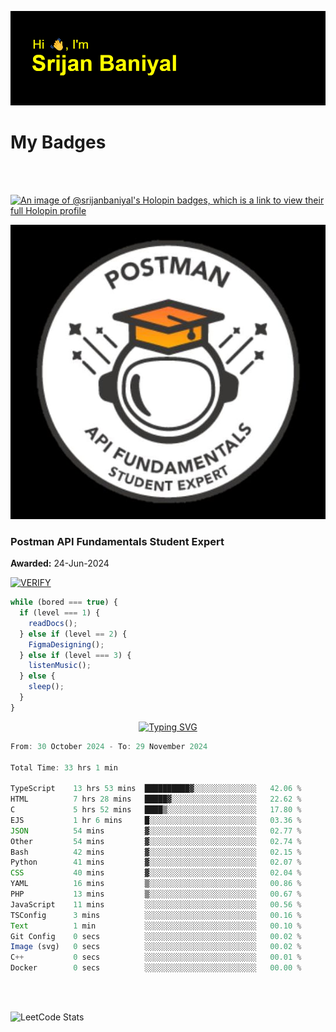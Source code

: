 ![Header](./header.png)

# My Badges

<Br />
<Br />

[![An image of @srijanbaniyal's Holopin badges, which is a link to view their full Holopin profile](https://holopin.me/srijanbaniyal)](https://holopin.io/@srijanbaniyal)

[![Postman API Fundamentals Student Expert](/Postman.jpeg)](https://api.badgr.io/public/assertions/r9BLLy0oTfKJBbkGuDI1zA)

### Postman API Fundamentals Student Expert

**Awarded:** 24-Jun-2024

[![VERIFY](https://img.shields.io/badge/VERIFY-blue)](https://badgecheck.io?url=https%3A%2F%2Fapi.badgr.io%2Fpublic%2Fassertions%2Fr9BLLy0oTfKJBbkGuDI1zA)

```javascript
while (bored === true) {
  if (level === 1) {
    readDocs();
  } else if (level == 2) {
    FigmaDesigning();
  } else if (level === 3) {
    listenMusic();
  } else {
    sleep();
  }
}
```

<p align="center">
  <a href="https://git.io/typing-svg"><img src="https://readme-typing-svg.demolab.com?font=Tilt+Prism&size=30&pause=1000&color=0FF75B&center=true&vCenter=true&width=800&height=80&lines=Time+spent+on+various+Programming+languages" alt="Typing SVG" /></a>
</p>

<!--START_SECTION:waka-->

```TypeScript
From: 30 October 2024 - To: 29 November 2024

Total Time: 33 hrs 1 min

TypeScript    13 hrs 53 mins  ██████████▓░░░░░░░░░░░░░░   42.06 %
HTML          7 hrs 28 mins   █████▓░░░░░░░░░░░░░░░░░░░   22.62 %
C             5 hrs 52 mins   ████▒░░░░░░░░░░░░░░░░░░░░   17.80 %
EJS           1 hr 6 mins     █░░░░░░░░░░░░░░░░░░░░░░░░   03.36 %
JSON          54 mins         ▓░░░░░░░░░░░░░░░░░░░░░░░░   02.77 %
Other         54 mins         ▓░░░░░░░░░░░░░░░░░░░░░░░░   02.74 %
Bash          42 mins         ▓░░░░░░░░░░░░░░░░░░░░░░░░   02.15 %
Python        41 mins         ▓░░░░░░░░░░░░░░░░░░░░░░░░   02.07 %
CSS           40 mins         ▓░░░░░░░░░░░░░░░░░░░░░░░░   02.04 %
YAML          16 mins         ▒░░░░░░░░░░░░░░░░░░░░░░░░   00.86 %
PHP           13 mins         ▒░░░░░░░░░░░░░░░░░░░░░░░░   00.67 %
JavaScript    11 mins         ░░░░░░░░░░░░░░░░░░░░░░░░░   00.56 %
TSConfig      3 mins          ░░░░░░░░░░░░░░░░░░░░░░░░░   00.16 %
Text          1 min           ░░░░░░░░░░░░░░░░░░░░░░░░░   00.10 %
Git Config    0 secs          ░░░░░░░░░░░░░░░░░░░░░░░░░   00.02 %
Image (svg)   0 secs          ░░░░░░░░░░░░░░░░░░░░░░░░░   00.02 %
C++           0 secs          ░░░░░░░░░░░░░░░░░░░░░░░░░   00.01 %
Docker        0 secs          ░░░░░░░░░░░░░░░░░░░░░░░░░   00.00 %
```

<!--END_SECTION:waka-->

<Br />
<Br />

![LeetCode Stats](https://leetcard.jacoblin.cool/Srijan-Baniyal?theme=dark&font=Rasa&ext=contest)
